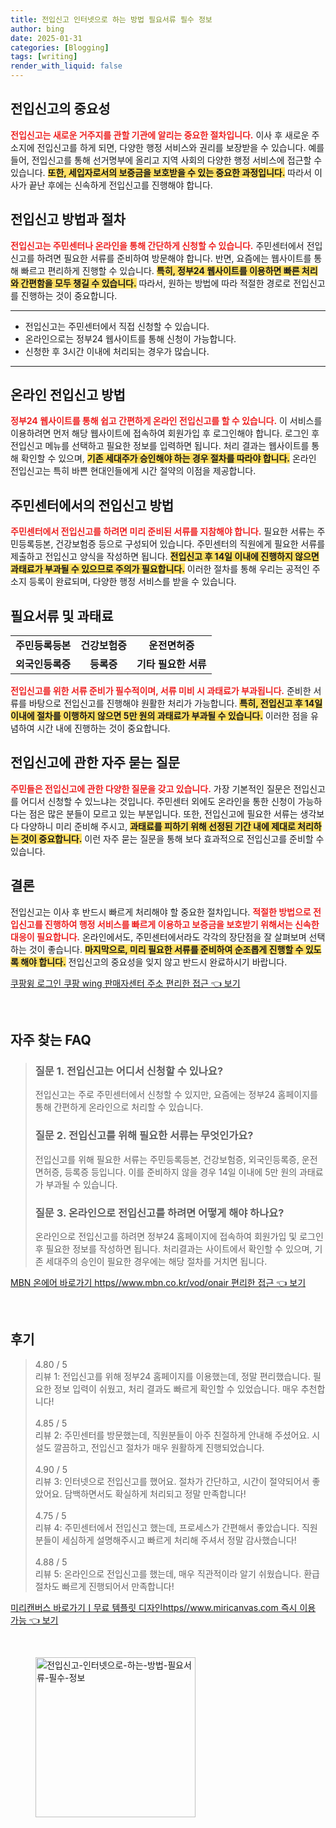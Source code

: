 ```yaml
---
title: 전입신고 인터넷으로 하는 방법 필요서류 필수 정보
author: bing
date: 2025-01-31
categories: [Blogging]
tags: [writing]
render_with_liquid: false
---
```



<h2 id='전입신고의 중요성'>전입신고의 중요성</h2>

<p><b><span style="color: #ee2323;">전입신고는 새로운 거주지를 관할 기관에 알리는 중요한 절차입니다.</span></b> 이사 후 새로운 주소지에 전입신고를 하게 되면, 다양한 행정 서비스와 권리를 보장받을 수 있습니다. 예를 들어, 전입신고를 통해 선거명부에 올리고 지역 사회의 다양한 행정 서비스에 접근할 수 있습니다. <b><span style="background-color: #ffe066;">또한, 세입자로서의 보증금을 보호받을 수 있는 중요한 과정입니다.</span></b> 따라서 이사가 끝난 후에는 신속하게 전입신고를 진행해야 합니다.</p>

<h2 id='전입신고 방법과 절차'>전입신고 방법과 절차</h2>

<p><b><span style="color: #ee2323;">전입신고는 주민센터나 온라인을 통해 간단하게 신청할 수 있습니다.</span></b> 주민센터에서 전입신고를 하려면 필요한 서류를 준비하여 방문해야 합니다. 반면, 요즘에는 웹사이트를 통해 빠르고 편리하게 진행할 수 있습니다. <b><span style="background-color: #ffe066;">특히, 정부24 웹사이트를 이용하면 빠른 처리와 간편함을 모두 챙길 수 있습니다.</span></b> 따라서, 원하는 방법에 따라 적절한 경로로 전입신고를 진행하는 것이 중요합니다.</p>

<hr />

<ul>
    <li>전입신고는 주민센터에서 직접 신청할 수 있습니다.</li>
    <li>온라인으로는 정부24 웹사이트를 통해 신청이 가능합니다.</li>
    <li>신청한 후 3시간 이내에 처리되는 경우가 많습니다.</li>
</ul>

<hr />

<h2 id='온라인 전입신고 방법'>온라인 전입신고 방법</h2>

<p><b><span style="color: #ee2323;">정부24 웹사이트를 통해 쉽고 간편하게 온라인 전입신고를 할 수 있습니다.</span></b> 이 서비스를 이용하려면 먼저 해당 웹사이트에 접속하여 회원가입 후 로그인해야 합니다. 로그인 후 전입신고 메뉴를 선택하고 필요한 정보를 입력하면 됩니다. 처리 결과는 웹사이트를 통해 확인할 수 있으며, <b><span style="background-color: #ffe066;">기존 세대주가 승인해야 하는 경우 절차를 따라야 합니다.</span></b> 온라인 전입신고는 특히 바쁜 현대인들에게 시간 절약의 이점을 제공합니다.</p>

<h2 id='주민센터에서의 전입신고 방법'>주민센터에서의 전입신고 방법</h2>

<p><b><span style="color: #ee2323;">주민센터에서 전입신고를 하려면 미리 준비된 서류를 지참해야 합니다.</span></b> 필요한 서류는 주민등록등본, 건강보험증 등으로 구성되어 있습니다. 주민센터의 직원에게 필요한 서류를 제출하고 전입신고 양식을 작성하면 됩니다. <b><span style="background-color: #ffe066;">전입신고 후 14일 이내에 진행하지 않으면 과태료가 부과될 수 있으므로 주의가 필요합니다.</span></b> 이러한 절차를 통해 우리는 공적인 주소지 등록이 완료되며, 다양한 행정 서비스를 받을 수 있습니다.</p>

<h2 id='필요서류 및 과태료'>필요서류 및 과태료</h2>

<table>
    <tr>
        <td style="text-align: center; height: 17px;"><b>주민등록등본</b></td>
        <td style="text-align: center; height: 17px;"><b>건강보험증</b></td>
        <td style="text-align: center; height: 17px;"><b>운전면허증</b></td>
    </tr>
    <tr>
        <td style="text-align: center; height: 17px;"><b>외국인등록증</b></td>
        <td style="text-align: center; height: 17px;"><b>등록증</b></td>
        <td style="text-align: center; height: 17px;"><b>기타 필요한 서류</b></td>
    </tr>
</table>

<p><b><span style="color: #ee2323;">전입신고를 위한 서류 준비가 필수적이며, 서류 미비 시 과태료가 부과됩니다.</span></b> 준비한 서류를 바탕으로 전입신고를 진행해야 원활한 처리가 가능합니다. <b><span style="background-color: #ffe066;">특히, 전입신고 후 14일 이내에 절차를 이행하지 않으면 5만 원의 과태료가 부과될 수 있습니다.</span></b> 이러한 점을 유념하여 시간 내에 진행하는 것이 중요합니다.</p>

<h2 id='전입신고에 관한 자주 묻는 질문'>전입신고에 관한 자주 묻는 질문</h2>

<p><b><span style="color: #ee2323;">주민들은 전입신고에 관한 다양한 질문을 갖고 있습니다.</span></b> 가장 기본적인 질문은 전입신고를 어디서 신청할 수 있느냐는 것입니다. 주민센터 외에도 온라인을 통한 신청이 가능하다는 점은 많은 분들이 모르고 있는 부분입니다. 또한, 전입신고에 필요한 서류는 생각보다 다양하니 미리 준비해 주시고, <b><span style="background-color: #ffe066;">과태료를 피하기 위해 선정된 기간 내에 제대로 처리하는 것이 중요합니다.</span></b> 이런 자주 묻는 질문을 통해 보다 효과적으로 전입신고를 준비할 수 있습니다.</p>

<h2 id='결론'>결론</h2>

<p>전입신고는 이사 후 반드시 빠르게 처리해야 할 중요한 절차입니다. <b><span style="color: #ee2323;">적절한 방법으로 전입신고를 진행하여 행정 서비스를 빠르게 이용하고 보증금을 보호받기 위해서는 신속한 대응이 필요합니다.</span></b> 온라인에서도, 주민센터에서라도 각각의 장단점을 잘 살펴보며 선택하는 것이 좋습니다. <b><span style="background-color: #ffe066;">마지막으로, 미리 필요한 서류를 준비하여 순조롭게 진행할 수 있도록 해야 합니다.</span></b> 전입신고의 중요성을 잊지 않고 반드시 완료하시기 바랍니다.</p>


<p><a class="click-button" title="쿠팡윙 로그인 쿠팡 wing 판매자센터 주소 편리한 접근" href="https://blackassets.github.io/posts/%EC%BF%A0%ED%8C%A1%EC%9C%99-%EB%A1%9C%EA%B7%B8%EC%9D%B8-%EC%BF%A0%ED%8C%A1-wing-%ED%8C%90%EB%A7%A4%EC%9E%90%EC%84%BC%ED%84%B0-%EC%A3%BC%EC%86%8C-%ED%8E%B8%EB%A6%AC%ED%95%9C-%EC%A0%91%EA%B7%BC/" rel="dofollow">쿠팡윙 로그인 쿠팡 wing 판매자센터 주소 편리한 접근 👈 보기</a></p><br>
<h2 id='자주_찾는_FAQ'>자주 찾는 FAQ</h2>
<div itemscope="" itemtype="https://schema.org/FAQPage"> 
<blockquote> 
<div itemscope="" itemprop="mainEntity" itemtype="https://schema.org/Question"> 
<h3 itemprop="name">질문 1. 전입신고는 어디서 신청할 수 있나요?</h3> 
<div itemscope="" itemprop="acceptedAnswer" itemtype="https://schema.org/Answer"> 
<span itemprop="text"> 
<p>전입신고는 주로 주민센터에서 신청할 수 있지만, 요즘에는 정부24 홈페이지를 통해 간편하게 온라인으로 처리할 수 있습니다.</p> 
</span> 
</div> 
</div> 

<div itemscope="" itemprop="mainEntity" itemtype="https://schema.org/Question"> 
<h3 itemprop="name">질문 2. 전입신고를 위해 필요한 서류는 무엇인가요?</h3> 
<div itemscope="" itemprop="acceptedAnswer" itemtype="https://schema.org/Answer"> 
<span itemprop="text"> 
<p>전입신고를 위해 필요한 서류는 주민등록등본, 건강보험증, 외국인등록증, 운전면허증, 등록증 등입니다. 이를 준비하지 않을 경우 14일 이내에 5만 원의 과태료가 부과될 수 있습니다.</p> 
</span> 
</div> 
</div> 

<div itemscope="" itemprop="mainEntity" itemtype="https://schema.org/Question"> 
<h3 itemprop="name">질문 3. 온라인으로 전입신고를 하려면 어떻게 해야 하나요?</h3> 
<div itemscope="" itemprop="acceptedAnswer" itemtype="https://schema.org/Answer"> 
<span itemprop="text"> 
<p>온라인으로 전입신고를 하려면 정부24 홈페이지에 접속하여 회원가입 및 로그인 후 필요한 정보를 작성하면 됩니다. 처리결과는 사이트에서 확인할 수 있으며, 기존 세대주의 승인이 필요한 경우에는 해당 절차를 거치면 됩니다.</p> 
</span> 
</div> 
</div> 
</blockquote> 
</div>
<p><a class="click-button" title="MBN 온에어 바로가기 https//www.mbn.co.kr/vod/onair 편리한 접근" href="https://blackassets.github.io/posts/MBN-%EC%98%A8%EC%97%90%EC%96%B4-%EB%B0%94%EB%A1%9C%EA%B0%80%EA%B8%B0-httpswww.mbn.co.krvodonair-%ED%8E%B8%EB%A6%AC%ED%95%9C-%EC%A0%91%EA%B7%BC/" rel="dofollow">MBN 온에어 바로가기 https//www.mbn.co.kr/vod/onair 편리한 접근 👈 보기</a></p><br>
<h2 id='후기'>후기</h2>
<div itemscope itemtype="https://schema.org/Product">
  <blockquote>
  <div itemprop="review" itemscope itemtype="https://schema.org/Review">
      <div itemprop="reviewRating" itemscope itemtype="https://schema.org/Rating"> <span itemprop="ratingValue">4.80</span> / <span itemprop="bestRating">5</span> </div>
      <span itemprop="reviewBody">리뷰 1: 전입신고를 위해 정부24 홈페이지를 이용했는데, 정말 편리했습니다. 필요한 정보 입력이 쉬웠고, 처리 결과도 빠르게 확인할 수 있었습니다. 매우 추천합니다!</span>
  </div>
  <br>
  <div itemprop="review" itemscope itemtype="https://schema.org/Review">
      <div itemprop="reviewRating" itemscope itemtype="https://schema.org/Rating"> <span itemprop="ratingValue">4.85</span> / <span itemprop="bestRating">5</span> </div>
      <span itemprop="reviewBody">리뷰 2: 주민센터를 방문했는데, 직원분들이 아주 친절하게 안내해 주셨어요. 시설도 깔끔하고, 전입신고 절차가 매우 원활하게 진행되었습니다.</span>
  </div>
  <br>
  <div itemprop="review" itemscope itemtype="https://schema.org/Review">
      <div itemprop="reviewRating" itemscope itemtype="https://schema.org/Rating"> <span itemprop="ratingValue">4.90</span> / <span itemprop="bestRating">5</span> </div>
      <span itemprop="reviewBody">리뷰 3: 인터넷으로 전입신고를 했어요. 절차가 간단하고, 시간이 절약되어서 좋았어요. 담백하면서도 확실하게 처리되고 정말 만족합니다!</span>
  </div>
  <br>
  <div itemprop="review" itemscope itemtype="https://schema.org/Review">
      <div itemprop="reviewRating" itemscope itemtype="https://schema.org/Rating"> <span itemprop="ratingValue">4.75</span> / <span itemprop="bestRating">5</span> </div>
      <span itemprop="reviewBody">리뷰 4: 주민센터에서 전입신고 했는데, 프로세스가 간편해서 좋았습니다. 직원분들이 세심하게 설명해주시고 빠르게 처리해 주셔서 정말 감사했습니다!</span>
  </div>
  <br>
  <div itemprop="review" itemscope itemtype="https://schema.org/Review">
      <div itemprop="reviewRating" itemscope itemtype="https://schema.org/Rating"> <span itemprop="ratingValue">4.88</span> / <span itemprop="bestRating">5</span> </div>
      <span itemprop="reviewBody">리뷰 5: 온라인으로 전입신고를 했는데, 매우 직관적이라 알기 쉬웠습니다. 환급 절차도 빠르게 진행되어서 만족합니다!</span>
  </div>
  </blockquote>
</div>
<p><a class="click-button" title="미리캔버스 바로가기ㅣ무료 템플릿 디자인https//www.miricanvas.com 즉시 이용 가능" href="https://blackassets.github.io/posts/%EB%AF%B8%EB%A6%AC%EC%BA%94%EB%B2%84%EC%8A%A4-%EB%B0%94%EB%A1%9C%EA%B0%80%EA%B8%B0%E3%85%A3%EB%AC%B4%EB%A3%8C-%ED%85%9C%ED%94%8C%EB%A6%BF-%EB%94%94%EC%9E%90%EC%9D%B8httpswww.miricanvas.com-%EC%A6%89%EC%8B%9C-%EC%9D%B4%EC%9A%A9-%EA%B0%80%EB%8A%A5/" rel="dofollow">미리캔버스 바로가기ㅣ무료 템플릿 디자인https//www.miricanvas.com 즉시 이용 가능 👈 보기</a></p><br>
<figure class="image"><img src="https://blackassets.github.io/assets/img/thumbnail/전입신고-인터넷으로-하는-방법-필요서류-필수-정보.webp" alt="전입신고-인터넷으로-하는-방법-필요서류-필수-정보" width="256" height="256"></figure>